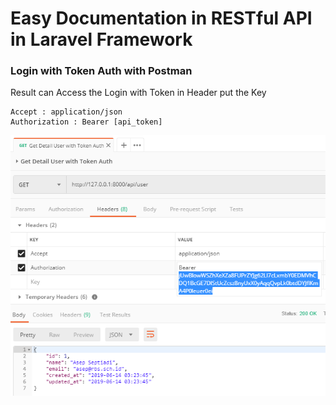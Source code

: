 # Easy Documentation in RESTful API in Laravel Framework
### Login with Token Auth with Postman
Result can Access the Login with Token in Header put the Key 

```shell
Accept : application/json
Authorization : Bearer [api_token]
```

<img src="https://raw.githubusercontent.com/codedadu/RESTful-Laravel-API/master/pictures/Login%20with%20Auth%20Token.PNG"/>